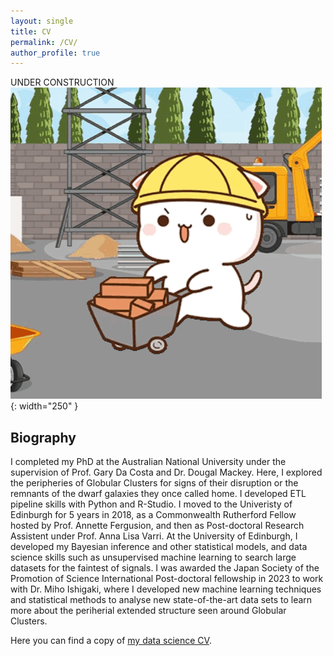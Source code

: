 ```yaml
---
layout: single
title: CV
permalink: /CV/
author_profile: true
---
```

UNDER CONSTRUCTION
![Distant structures expected based on accretion event orbits](/assets/images/peach-cat-construction-worker.gif){: width="250" }
## Biography
I completed my PhD at the Australian National University under the supervision of Prof. Gary Da Costa and Dr. Dougal Mackey. Here, I explored the peripheries of Globular Clusters for signs of their disruption or the remnants of the dwarf galaxies they once called home. I developed ETL pipeline skills with Python and R-Studio. I moved to the Univeristy of Edinburgh for 5 years in 2018,  as a Commonwealth Rutherford Fellow hosted by Prof. Annette Fergusion, and then as Post-doctoral Research Assistent under Prof. Anna Lisa Varri. At the University of Edinburgh, I developed my Bayesian inference and other statistical models, and data science skills such as unsupervised machine learning to search large datasets for the faintest of signals. I was awarded the Japan Society of the Promotion of Science International Post-doctoral fellowship in 2023 to work with Dr. Miho Ishigaki, where I developed new machine learning techniques and statistical methods to analyse new state-of-the-art data sets to learn more about the periherial extended structure seen around Globular Clusters.

Here you can find a copy of [my data science CV](https://raw.githubusercontent.com/PeteKuzma/PeteKuzma.github.io/main/assets/CV_PKUZMA_APR_2025.pdf).


